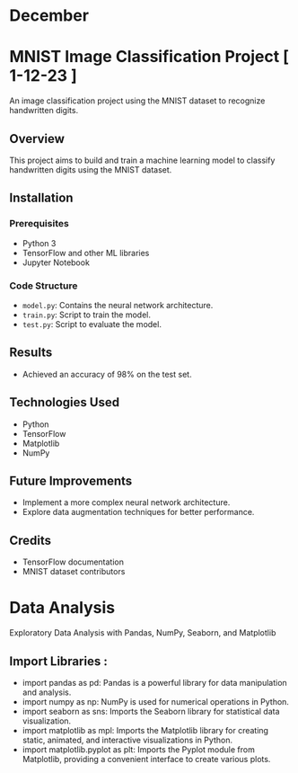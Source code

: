 # December
# MNIST Image Classification Project [ 1-12-23 ]

An image classification project using the MNIST dataset to recognize handwritten digits.

## Overview
This project aims to build and train a machine learning model to classify handwritten digits using the MNIST dataset.

## Installation
### Prerequisites
- Python 3
- TensorFlow and other ML libraries
- Jupyter Notebook


### Code Structure
- `model.py`: Contains the neural network architecture.
- `train.py`: Script to train the model.
- `test.py`: Script to evaluate the model.

## Results
- Achieved an accuracy of 98% on the test set.

## Technologies Used
- Python
- TensorFlow
- Matplotlib
- NumPy

## Future Improvements
- Implement a more complex neural network architecture.
- Explore data augmentation techniques for better performance.

## Credits
- TensorFlow documentation
- MNIST dataset contributors

# Data Analysis
Exploratory Data Analysis with Pandas, NumPy, Seaborn, and Matplotlib

## Import Libraries :
 - import pandas as pd: Pandas is a powerful library for data manipulation and analysis.
 - import numpy as np: NumPy is used for numerical operations in Python.
 - import seaborn as sns: Imports the Seaborn library for statistical data visualization.
 - import matplotlib as mpl: Imports the Matplotlib library for creating static, animated, and interactive visualizations in Python.
 - import matplotlib.pyplot as plt: Imports the Pyplot module from Matplotlib, providing a convenient interface to create various plots.

